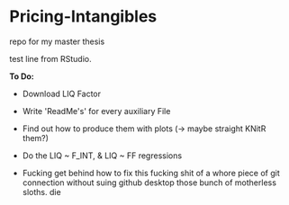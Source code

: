 # Pricing-Intangibles

repo for my master thesis

test line from RStudio.

**To Do:**

-   Download LIQ Factor

-   Write 'ReadMe's' for every auxiliary File

-   Find out how to produce them with plots (-\> maybe straight KNitR them?)

-   Do the LIQ \~ F_INT, & LIQ \~ FF regressions

-   Fucking get behind how to fix this fucking shit of a whore piece of git connection without suing github desktop those bunch of motherless sloths. die

